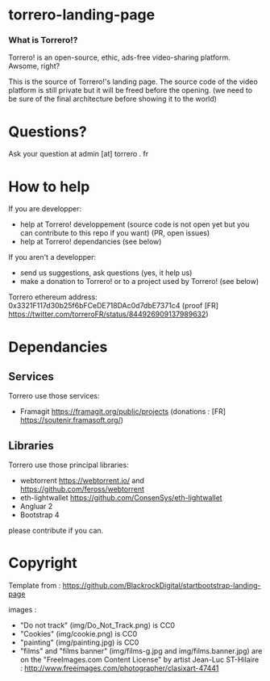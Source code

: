 # torrero-landing-page

### What is Torrero!?

Torrero! is an open-source, ethic, ads-free video-sharing platform. Awsome, right?

This is the source of Torrero!'s landing page.
The source code of the video platform is still private but it will be freed before the opening. (we need to be sure of the final architecture before showing it to the world)

# Questions?

Ask your question at admin [at] torrero . fr

# How to help

If you are developper:
 * help at Torrero! developpement (source code is not open yet but you can contribute to this repo if you want) (PR, open issues)
 * help at Torrero! dependancies (see below)

If you aren't a developper:
 * send us suggestions, ask questions (yes, it help us)
 * make a donation to Torrero! or to a project used by Torrero! (see below)

Torrero ethereum address: 0x3321F117d30b25f6bFCeDE718DAc0d7dbE7371c4 (proof [FR] https://twitter.com/torreroFR/status/844926909137989632)

# Dependancies

## Services

Torrero use those services:
 * Framagit https://framagit.org/public/projects (donations : [FR] https://soutenir.framasoft.org/)

## Libraries

Torrero use those principal libraries:
 * webtorrent https://webtorrent.io/ and https://github.com/feross/webtorrent
 * eth-lightwallet https://github.com/ConsenSys/eth-lightwallet
 * Angluar 2
 * Bootstrap 4

please contribute if you can.


# Copyright

Template from : https://github.com/BlackrockDigital/startbootstrap-landing-page

images : 
 * "Do not track" (img/Do_Not_Track.png) is CC0
 * "Cookies" (img/cookie.png) is CC0
 * "painting" (img/painting.jpg) is CC0
 * "films" and "films banner" (img/films-g.jpg and img/films.banner.jpg) are on the "FreeImages.com Content License" by artist Jean-Luc ST-Hilaire : http://www.freeimages.com/photographer/clasixart-47441 
